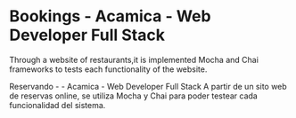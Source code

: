 # Bookings - Acamica - Web Developer Full Stack
Through a website of restaurants,it is implemented Mocha and Chai frameworks to tests each functionality of the website.

Reservando - - Acamica - Web Developer Full Stack
A partir de un sito web de reservas online, se utiliza Mocha y Chai para poder testear cada funcionalidad del sistema.
